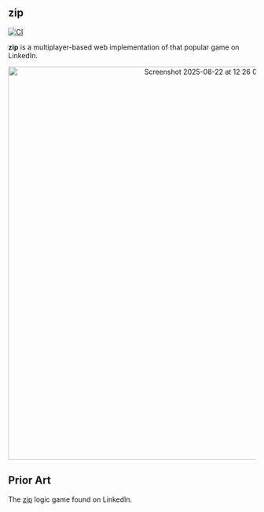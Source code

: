 ## zip

[![CI](https://github.com/terror/zip/actions/workflows/ci.yaml/badge.svg)](https://github.com/terror/zip/actions/workflows/ci.yaml)

**zip** is a multiplayer-based web implementation of that popular game on
LinkedIn.

<div align="center">
  <img width="800" height="800" alt="Screenshot 2025-08-22 at 12 26 09 PM" src="https://github.com/user-attachments/assets/7fdaad44-00a9-456c-b7a7-0dfdac00b6da" />
</div>

## Prior Art

The [zip](https://www.linkedin.com/help/linkedin/answer/a7445030) logic game
found on LinkedIn.
